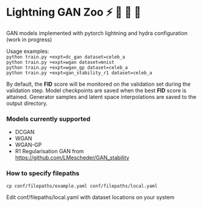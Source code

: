 # Lightning GAN Zoo :zap: :elephant: :penguin: :panda_face:
GAN models implemented with pytorch lightning and hydra configuration (work in progress)

Usage examples:<br/>
```python train.py +expt=dc_gan dataset=celeb_a```<br/>
```python train.py +expt=wgan dataset=mnist```<br/>
```python train.py +expt=wgan_gp dataset=celeb_a```<br/>
```python train.py +expt=gan_stability_r1 dataset=celeb_a```<br/>

By default, the **FID** score will be monitored on the validation set during the validation step. Model checkpoints are saved when the best **FID** score is attained.
Generator samples and latent space interpolations are saved to the output directory.

### Models currently supported
- DCGAN
- WGAN
- WGAN-GP
- R1 Regularisation GAN from https://github.com/LMescheder/GAN_stability 

### How to specify filepaths
```cp conf/filepaths/example.yaml conf/filepaths/local.yaml```

Edit conf/filepaths/local.yaml with dataset locations on your system
